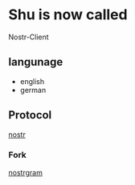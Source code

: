 # Shu is now called
Nostr-Client

## langunage
- english
- german

## Protocol
[nostr](https://github.com/nostr-protocol/nostr) 

### Fork 
[nostrgram](https://github.com/brilliancebitcoin/nostrgram)

 
